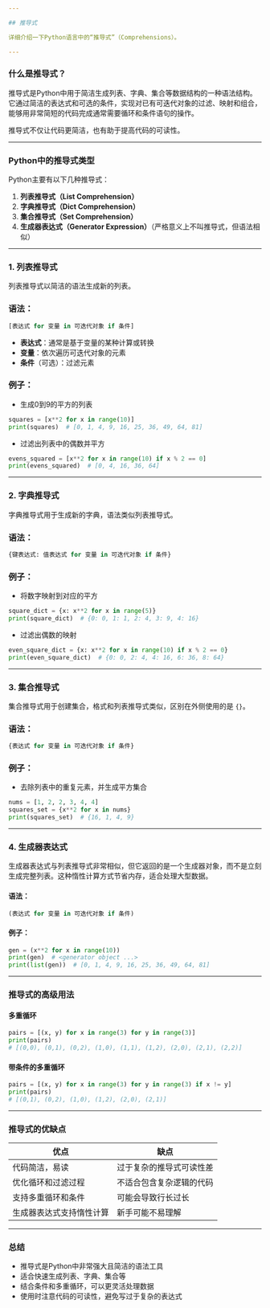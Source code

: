 ```yaml
---

## 推导式

详细介绍一下Python语言中的“推导式”（Comprehensions）。

---
```


### 什么是推导式？

推导式是Python中用于简洁生成列表、字典、集合等数据结构的一种语法结构。它通过简洁的表达式和可选的条件，实现对已有可迭代对象的过滤、映射和组合，能够用非常简短的代码完成通常需要循环和条件语句的操作。

推导式不仅让代码更简洁，也有助于提高代码的可读性。

---

### Python中的推导式类型

Python主要有以下几种推导式：

1. **列表推导式（List Comprehension）**
2. **字典推导式（Dict Comprehension）**
3. **集合推导式（Set Comprehension）**
4. **生成器表达式（Generator Expression）**（严格意义上不叫推导式，但语法相似）

---

### 1. 列表推导式

列表推导式以简洁的语法生成新的列表。

### 语法：

```python
[表达式 for 变量 in 可迭代对象 if 条件]
```

- **表达式**：通常是基于变量的某种计算或转换
- **变量**：依次遍历可迭代对象的元素
- **条件**（可选）：过滤元素

### 例子：

- 生成0到9的平方的列表

```python
squares = [x**2 for x in range(10)]
print(squares)  # [0, 1, 4, 9, 16, 25, 36, 49, 64, 81]
```

- 过滤出列表中的偶数并平方

```python
evens_squared = [x**2 for x in range(10) if x % 2 == 0]
print(evens_squared)  # [0, 4, 16, 36, 64]
```

---

### 2. 字典推导式

字典推导式用于生成新的字典，语法类似列表推导式。

### 语法：

```python
{键表达式: 值表达式 for 变量 in 可迭代对象 if 条件}
```

### 例子：

- 将数字映射到对应的平方

```python
square_dict = {x: x**2 for x in range(5)}
print(square_dict)  # {0: 0, 1: 1, 2: 4, 3: 9, 4: 16}
```

- 过滤出偶数的映射

```python
even_square_dict = {x: x**2 for x in range(10) if x % 2 == 0}
print(even_square_dict)  # {0: 0, 2: 4, 4: 16, 6: 36, 8: 64}
```

---

### 3. 集合推导式

集合推导式用于创建集合，格式和列表推导式类似，区别在外侧使用的是 `{}`。

### 语法：

```python
{表达式 for 变量 in 可迭代对象 if 条件}
```

### 例子：

- 去除列表中的重复元素，并生成平方集合

```python
nums = [1, 2, 2, 3, 4, 4]
squares_set = {x**2 for x in nums}
print(squares_set)  # {16, 1, 4, 9}
```

---

### 4. 生成器表达式

生成器表达式与列表推导式非常相似，但它返回的是一个生成器对象，而不是立刻生成完整列表。这种惰性计算方式节省内存，适合处理大型数据。

#### 语法：

```python
(表达式 for 变量 in 可迭代对象 if 条件)
```

#### 例子：

```python
gen = (x**2 for x in range(10))
print(gen)  # <generator object ...>
print(list(gen))  # [0, 1, 4, 9, 16, 25, 36, 49, 64, 81]
```

---

### 推导式的高级用法

#### 多重循环

```python
pairs = [(x, y) for x in range(3) for y in range(3)]
print(pairs)
# [(0,0), (0,1), (0,2), (1,0), (1,1), (1,2), (2,0), (2,1), (2,2)]
```

#### 带条件的多重循环

```python
pairs = [(x, y) for x in range(3) for y in range(3) if x != y]
print(pairs)
# [(0,1), (0,2), (1,0), (1,2), (2,0), (2,1)]
```

---

### 推导式的优缺点

| 优点                     | 缺点                     |
| ------------------------ | ------------------------ |
| 代码简洁，易读           | 过于复杂的推导式可读性差 |
| 优化循环和过滤过程       | 不适合包含复杂逻辑的代码 |
| 支持多重循环和条件       | 可能会导致行长过长       |
| 生成器表达式支持惰性计算 | 新手可能不易理解         |

---

### 总结

- 推导式是Python中非常强大且简洁的语法工具
- 适合快速生成列表、字典、集合等
- 结合条件和多重循环，可以更灵活处理数据
- 使用时注意代码的可读性，避免写过于复杂的表达式
